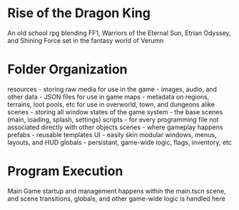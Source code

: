 # Rise of the Dragon King
An old school rpg blending FF1, Warriors of the Eternal Sun, Etrian Odyssey, and Shining Force set in the fantasy world of Verumn

# Folder Organization
resources - storing raw media for use in the game - images, audio, and other
data - JSON files for use in game
	maps - metadata on regions, terrains, loot pools, etc for use in overworld, town, and dungeons alike
scenes - storing all window states of the game
	system - the base scenes (main, loading, splash, settings)
scripts - for every programming file not associated directly with other objects
scenes - where gameplay happens
prefabs - reusable templates
UI - easily skin modular windows, menus, layouts, and HUD
globals - persistant, game-wide logic, flags, inventory, etc

# Program Execution

Main
Game startup and management happens within the main.tscn scene, and scene transitions, globals, and other game-wide logic is handled here
